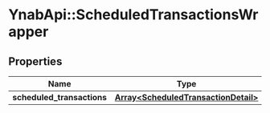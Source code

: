 # YnabApi::ScheduledTransactionsWrapper

## Properties
Name | Type | Description | Notes
------------ | ------------- | ------------- | -------------
**scheduled_transactions** | [**Array&lt;ScheduledTransactionDetail&gt;**](ScheduledTransactionDetail.md) |  | 


